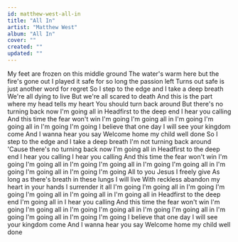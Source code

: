 ```yaml
---
id: matthew-west-all-in
title: "All In"
artist: "Matthew West"
album: "All In"
cover: ""
created: ""
updated: ""
---
```


My feet are frozen on this middle ground
The water's warm here but the fire's gone out
I played it safe for so long the passion left
Turns out safe is just another word for regret
So I step to the edge and I take a deep breath
We're all dying to live
But we're all scared to death
And this is the part where my head tells my heart
You should turn back around
But there's no turning back now
I'm going all in
Headfirst to the deep end
I hear you calling
And this time the fear won't win
I'm going I'm going all in
I'm going I'm going all in
I'm going I'm going
I believe that one day I will see your kingdom come
And I wanna hear you say
Welcome home my child well done
So I step to the edge and I take a deep breath
I'm not turning back around
'Cause there's no turning back now
I'm going all in
Headfirst to the deep end
I hear you calling
I hear you calling
And this time the fear won't win
I'm going I'm going all in
I'm going I'm going all in
I'm going I'm going all in
I'm going I'm going all in
I'm going I'm going
All to you Jesus I freely give
As long as there's breath in these lungs
I will live
With reckless abandon my heart in your hands
I surrender it all I'm going
I'm going all in
I'm going I'm going
I'm going all in
I'm going all in
I'm going all in
Headfirst to the deep end
I'm going all in
I hear you calling
And this time the fear won't win
I'm going I'm going all in
I'm going I'm going all in
I'm going I'm going all in
I'm going I'm going all in
I'm going I'm going
I believe that one day
I will see your kingdom come
And I wanna hear you say
Welcome home my child well done